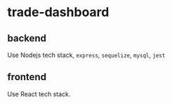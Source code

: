 # trade-dashboard

## backend

Use Nodejs tech stack, `express`, `sequelize`, `mysql`, `jest`


## frontend

Use React tech stack.